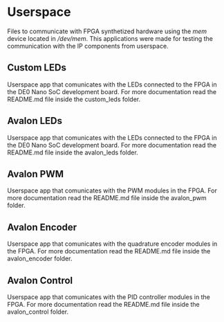 # Userspace

Files to communicate with FPGA synthetized hardware using the *mem* device located in */dev/mem*. This applications were made for testing the communication with the IP components from userspace.

## Custom LEDs

Userspace app that comunicates with the LEDs connected to the FPGA in the DE0 Nano SoC development board. 
For more documentation read the README.md file inside the custom_leds folder.

## Avalon LEDs

Userspace app that comunicates with the LEDs connected to the FPGA in the DE0 Nano SoC development board. For more documentation read the README.md file inside the avalon_leds folder.

## Avalon PWM

Userspace app that comunicates with the PWM modules in the FPGA. For more documentation read the README.md file inside the avalon_pwm folder.

## Avalon Encoder

Userspace app that comunicates with the quadrature encoder modules in the FPGA. For more documentation read the README.md file inside the avalon_encoder folder.

## Avalon Control

Userspace app that comunicates with the PID controller modules in the FPGA. For more documentation read the README.md file inside the avalon_control folder.